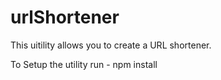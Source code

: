 # urlShortener
This uitility allows you to create a URL shortener.

To Setup the utility run - npm install
